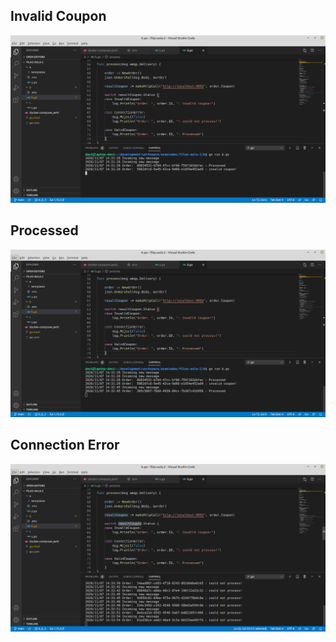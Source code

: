 ## Invalid Coupon

![Alt text](images/invalid_coupon.png?raw=true "Invalid Coupon")

## Processed

![Alt text](images/processed.png?raw=true "Processed")

## Connection Error

![Alt text](images/connection_error.png?raw=true "Connection Error")